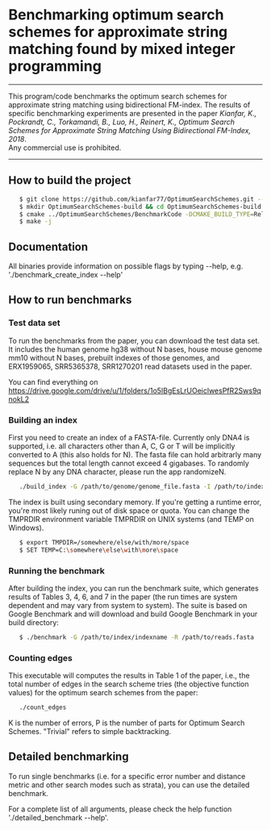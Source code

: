 # Benchmarking optimum search schemes for approximate string matching found by mixed integer programming
__________________________________________________________________________________________________

This program/code benchmarks the optimum search schemes for approximate string matching using bidirectional FM-index. The results of specific benchmarking experiments are presented in the paper *Kianfar, K., Pockrandt, C., Torkamandi, B., Luo, H., Reinert, K., Optimum Search Schemes for Approximate String Matching Using Bidirectional FM-Index, 2018*.\
Any commercial use is prohibited.

__________________________________________________________________________________________________

How to build the project
------------------------

```sh
   $ git clone https://github.com/kianfar77/OptimumSearchSchemes.git --recurse-submodules
   $ mkdir OptimumSearchSchemes-build && cd OptimumSearchSchemes-build
   $ cmake ../OptimumSearchSchemes/BenchmarkCode -DCMAKE_BUILD_TYPE=Release
   $ make -j
```

Documentation
-------------

All binaries provide information on possible flags by typing --help, e.g. './benchmark_create_index --help'

How to run benchmarks
---------------------

### Test data set

To run the benchmarks from the paper, you can download the test data set. It includes the human genome hg38 without N bases, house mouse genome mm10 without N bases, prebuilt indexes of those genomes, and ERX1959065, SRR5365378, SRR1270201 read datasets used in the paper.

You can find everything on https://drive.google.com/drive/u/1/folders/1o5IBgEsLrUOeiclwesPfR2Sws9qnokL2


### Building an index ###

First you need to create an index of a FASTA-file. Currently only DNA4 is supported, i.e. all characters other than A, C, G or T will be implicitly converted to A (this also holds for N). The fasta file can hold arbitrarly many sequences but the total length cannot exceed 4 gigabases. To randomly replace N by any DNA character, please run the app randomizeN.

```sh
   ./build_index -G /path/to/genome/genome_file.fasta -I /path/to/index/indexname
```

The index is built using secondary memory. If you're getting a runtime error, you're most likely runing out of disk space or quota. You can change the TMPRDIR environment variable TMPRDIR on UNIX systems (and TEMP on Windows).

```sh
   $ export TMPDIR=/somewhere/else/with/more/space
   $ SET TEMP=C:\somewhere\else\with\more\space
```

### Running the benchmark ###

After building the index, you can run the benchmark suite, which generates results of Tables 3, 4, 6, and 7 in the paper (the run times are system dependent and may vary from system to system). The suite is based on Google Benchmark and will download and build Google Benchmark in your build directory:

```sh
   $ ./benchmark -G /path/to/index/indexname -R /path/to/reads.fasta
```

### Counting edges ###

This executable will computes the results in Table 1 of the paper, i.e., the total number of edges in the search scheme tries (the objective function values) for the optimum search schemes from the paper:

```sh
   ./count_edges
```

K is the number of errors, P is the number of parts for Optimum Search Schemes. "Trivial" refers to simple backtracking.

Detailed benchmarking
---------------------

To run single benchmarks (i.e. for a specific error number and distance metric and other search modes such as strata), you can use the detailed benchmark.

For a complete list of all arguments, please check the help function './detailed_benchmark --help'.


